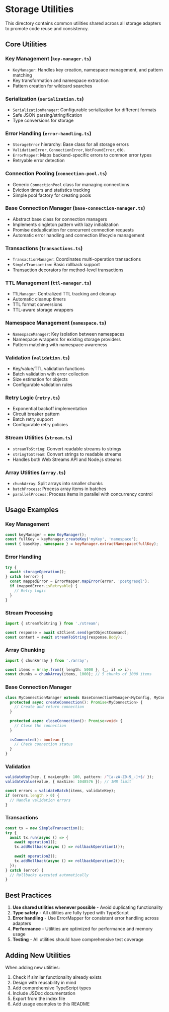# Storage Utilities

This directory contains common utilities shared across all storage adapters to promote code reuse and consistency.

## Core Utilities

### Key Management (`key-manager.ts`)
- `KeyManager`: Handles key creation, namespace management, and pattern matching
- Key transformation and namespace extraction
- Pattern creation for wildcard searches

### Serialization (`serialization.ts`)
- `SerializationManager`: Configurable serialization for different formats
- Safe JSON parsing/stringification
- Type conversions for storage

### Error Handling (`error-handling.ts`)
- `StorageError` hierarchy: Base class for all storage errors
- `ValidationError`, `ConnectionError`, `NotFoundError`, etc.
- `ErrorMapper`: Maps backend-specific errors to common error types
- Retryable error detection

### Connection Pooling (`connection-pool.ts`)
- Generic `ConnectionPool` class for managing connections
- Eviction timers and statistics tracking
- Simple pool factory for creating pools

### Base Connection Manager (`base-connection-manager.ts`)
- Abstract base class for connection managers
- Implements singleton pattern with lazy initialization
- Promise deduplication for concurrent connection requests
- Automatic error handling and connection lifecycle management

### Transactions (`transactions.ts`)
- `TransactionManager`: Coordinates multi-operation transactions
- `SimpleTransaction`: Basic rollback support
- Transaction decorators for method-level transactions

### TTL Management (`ttl-manager.ts`)
- `TTLManager`: Centralized TTL tracking and cleanup
- Automatic cleanup timers
- TTL format conversions
- TTL-aware storage wrappers

### Namespace Management (`namespace.ts`)
- `NamespaceManager`: Key isolation between namespaces
- Namespace wrappers for existing storage providers
- Pattern matching with namespace awareness

### Validation (`validation.ts`)
- Key/value/TTL validation functions
- Batch validation with error collection
- Size estimation for objects
- Configurable validation rules

### Retry Logic (`retry.ts`)
- Exponential backoff implementation
- Circuit breaker pattern
- Batch retry support
- Configurable retry policies

### Stream Utilities (`stream.ts`)
- `streamToString`: Convert readable streams to strings
- `stringToStream`: Convert strings to readable streams
- Handles both Web Streams API and Node.js streams

### Array Utilities (`array.ts`)
- `chunkArray`: Split arrays into smaller chunks
- `batchProcess`: Process array items in batches
- `parallelProcess`: Process items in parallel with concurrency control

## Usage Examples

### Key Management
```typescript
const keyManager = new KeyManager();
const fullKey = keyManager.createKey('myKey', 'namespace');
const { baseKey, namespace } = keyManager.extractNamespace(fullKey);
```

### Error Handling
```typescript
try {
  await storageOperation();
} catch (error) {
  const mappedError = ErrorMapper.mapError(error, 'postgresql');
  if (mappedError.isRetryable) {
    // Retry logic
  }
}
```

### Stream Processing
```typescript
import { streamToString } from './stream';

const response = await s3Client.send(getObjectCommand);
const content = await streamToString(response.Body);
```

### Array Chunking
```typescript
import { chunkArray } from './array';

const items = Array.from({ length: 5000 }, (_, i) => i);
const chunks = chunkArray(items, 1000); // 5 chunks of 1000 items
```

### Base Connection Manager
```typescript
class MyConnectionManager extends BaseConnectionManager<MyConfig, MyConnection> {
  protected async createConnection(): Promise<MyConnection> {
    // Create and return connection
  }
  
  protected async closeConnection(): Promise<void> {
    // Close the connection
  }
  
  isConnected(): boolean {
    // Check connection status
  }
}
```

### Validation
```typescript
validateKey(key, { maxLength: 100, pattern: /^[a-zA-Z0-9_-]+$/ });
validateValue(value, { maxSize: 1048576 }); // 1MB limit

const errors = validateBatch(items, validateKey);
if (errors.length > 0) {
  // Handle validation errors
}
```

### Transactions
```typescript
const tx = new SimpleTransaction();
try {
  await tx.run(async () => {
    await operation1();
    tx.addRollback(async () => rollbackOperation1());
    
    await operation2();
    tx.addRollback(async () => rollbackOperation2());
  });
} catch (error) {
  // Rollbacks executed automatically
}
```

## Best Practices

1. **Use shared utilities whenever possible** - Avoid duplicating functionality
2. **Type safety** - All utilities are fully typed with TypeScript
3. **Error handling** - Use ErrorMapper for consistent error handling across adapters
4. **Performance** - Utilities are optimized for performance and memory usage
5. **Testing** - All utilities should have comprehensive test coverage

## Adding New Utilities

When adding new utilities:
1. Check if similar functionality already exists
2. Design with reusability in mind
3. Add comprehensive TypeScript types
4. Include JSDoc documentation
5. Export from the index file
6. Add usage examples to this README 